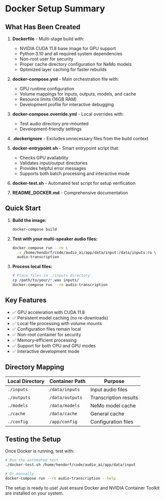 # Docker Setup Summary

## What Has Been Created

1. **Dockerfile** - Multi-stage build with:
   - NVIDIA CUDA 11.8 base image for GPU support
   - Python 3.10 and all required system dependencies
   - Non-root user for security
   - Proper cache directory configuration for NeMo models
   - Optimized layer caching for faster rebuilds

2. **docker-compose.yml** - Main orchestration file with:
   - GPU runtime configuration
   - Volume mappings for inputs, outputs, models, and cache
   - Resource limits (16GB RAM)
   - Development profile for interactive debugging

3. **docker-compose.override.yml** - Local overrides with:
   - Test audio directory pre-mounted
   - Development-friendly settings

4. **.dockerignore** - Excludes unnecessary files from the build context

5. **docker-entrypoint.sh** - Smart entrypoint script that:
   - Checks GPU availability
   - Validates input/output directories
   - Provides helpful error messages
   - Supports both batch processing and interactive mode

6. **docker-test.sh** - Automated test script for setup verification

7. **README_DOCKER.md** - Comprehensive documentation

## Quick Start

1. **Build the image:**
   ```bash
   docker-compose build
   ```

2. **Test with your multi-speaker audio files:**
   ```bash
   docker-compose run --rm \
     -v /home/hendorf/code/audio_ai/app/data/input:/data/inputs:ro \
     audio-transcription
   ```

3. **Process local files:**
   ```bash
   # Place files in ./inputs directory
   cp /path/to/your/*.wav inputs/
   docker-compose run --rm audio-transcription
   ```

## Key Features

- ✅ GPU acceleration with CUDA 11.8
- ✅ Persistent model caching (no re-downloads)
- ✅ Local file processing with volume mounts
- ✅ Configuration files remain local
- ✅ Non-root container for security
- ✅ Memory-efficient processing
- ✅ Support for both CPU and GPU modes
- ✅ Interactive development mode

## Directory Mapping

| Local Directory | Container Path | Purpose |
|----------------|----------------|---------|
| `./inputs` | `/data/inputs` | Input audio files |
| `./outputs` | `/data/outputs` | Transcription results |
| `./models` | `/data/models` | NeMo model cache |
| `./cache` | `/data/cache` | General cache |
| `./config` | `/app/config` | Configuration files |

## Testing the Setup

Once Docker is running, test with:

```bash
# Run the automated test
./docker-test.sh /home/hendorf/code/audio_ai/app/data/input

# Or manually
docker-compose run --rm audio-transcription --help
```

The setup is ready to use! Just ensure Docker and NVIDIA Container Toolkit are installed on your system.